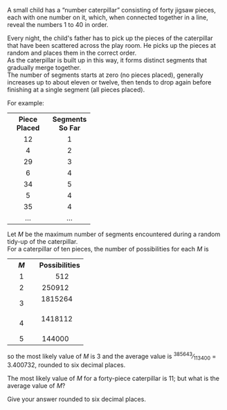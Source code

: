 <p>A small child has a “number caterpillar” consisting of forty jigsaw pieces, each with one number on it, which, when connected together in a line, reveal the numbers 1 to 40 in order.</p>

<p>Every night, the child's father has to pick up the pieces of the caterpillar that have been scattered across the play room. He picks up the pieces at random and places them in the correct order.<br /> As the caterpillar is built up in this way, it forms distinct segments that gradually merge together.<br /> The number of segments starts at zero (no pieces placed), generally increases up to about eleven or twelve, then tends to drop again before finishing at a single segment (all pieces placed).</p><p>

</p><p>For example:</p>
<div style="text-align:center;">
<table class="grid" style="margin:0 auto;"><tr><th width="80" align="center"><b>Piece Placed</b></th>
<th width="80" align="center"><b>Segments So Far</b></th></tr>
<tr><td align="center">12</td><td align="center">1</td></tr><tr><td align="center">4</td><td align="center">2</td></tr><tr><td align="center">29</td><td align="center">3</td></tr><tr><td align="center">6</td><td align="center">4</td></tr><tr><td align="center">34</td><td align="center">5</td></tr><tr><td align="center">5</td><td align="center">4</td></tr><tr><td align="center">35</td><td align="center">4</td></tr><tr><td align="center">…</td><td align="center">…</td></tr></table></div>

<p>Let <var>M</var> be the maximum number of segments encountered during a random tidy-up of the caterpillar.<br />
For a caterpillar of ten pieces, the number of possibilities for each <var>M</var> is</p>
<div style="text-align:center;">
<table class="grid" style="margin:0 auto;"><tr><th width="50" align="center"><b><var>M</var></b></th>
<th width="90" align="center"><b>Possibilities</b></th></tr>
<tr><td align="center">1</td><td align="right">512      </td></tr><tr><td align="center">2</td><td align="right">250912      </td></tr><tr><td align="center">3</td><td align="right">1815264      </td></tr><tr><td align="center">4</td><td align="right">1418112      </td></tr><tr><td align="center">5</td><td align="right">144000      </td></tr></table></div>

<p>so the most likely value of <var>M</var> is 3 and the average value is <sup>385643</sup>⁄<sub>113400</sub> = 3.400732, rounded to six decimal places.</p>

<p>The most likely value of <var>M</var> for a forty-piece caterpillar is 11; but what is the average value of <var>M</var>?</p>
<p>Give your answer rounded to six decimal places.</p>

